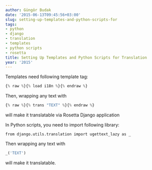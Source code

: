 ```yaml
---
author: Güngör Budak
date: '2015-06-13T09:45:56+03:00'
slug: setting-up-templates-and-python-scripts-for
tags:
- python
- django
- translation
- templates
- python scripts
- rosetta
title: Setting Up Templates and Python Scripts for Translation
year: '2015'
---
```


Templates need following template tag:

```python
{% raw %}{% load i18n %}{% endraw %}
```

Then, wrapping any text with

```python
{% raw %}{% trans "TEXT" %}{% endraw %}
```

will make it translatable via Rosetta Django application

In Python scripts, you need to import following library:

    from django.utils.translation import ugettext_lazy as _

Then wrapping any text with

```python
_('TEXT')
```

will make it translatable.

